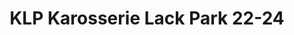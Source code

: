 ---
title: "KLP Karosserie Lack Park 22-24"
url: /dueren/klp-karosserie-lack-park-22-24/
shop: Autowerkstatt
---